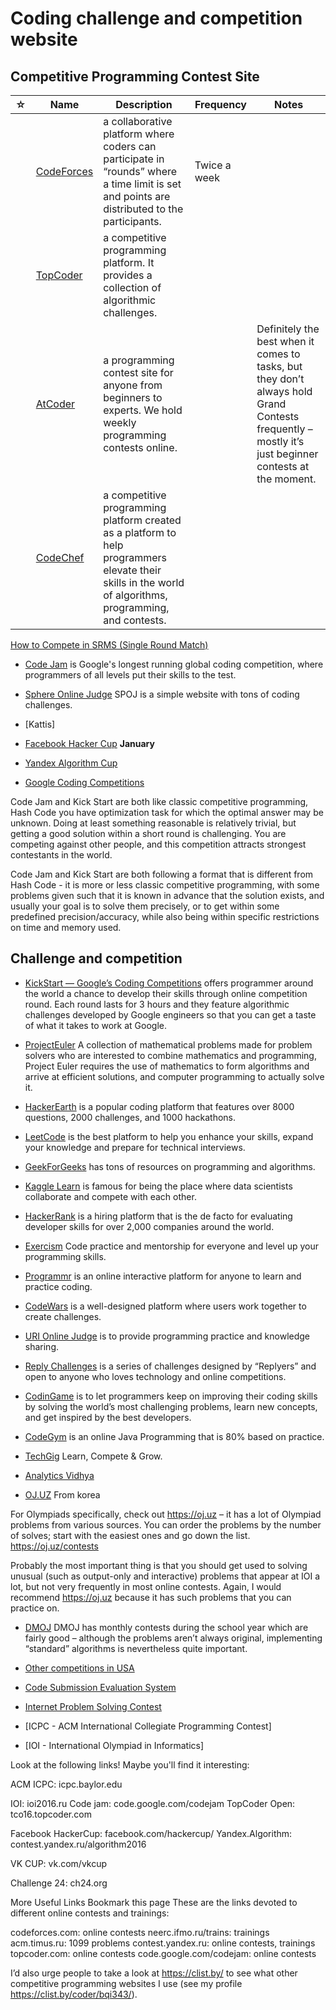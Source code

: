# Coding challenge and competition website

## Competitive Programming Contest Site

| ☆   | Name | Description | Frequency | Notes |
| --- | -------------- | ------- | ------- | ------- |
|     | [CodeForces](https://codeforces.com/)        | a collaborative platform where coders can participate in “rounds” where a time limit is set and points are distributed to the participants. | Twice a week | |
|     | [TopCoder](https://www.topcoder.com/challenges)        | a competitive programming platform. It provides a collection of algorithmic challenges. |  | |
|     | [AtCoder](https://atcoder.jp/)        | a programming contest site for anyone from beginners to experts. We hold weekly programming contests online. |   | Definitely the best when it comes to tasks, but they don’t always hold Grand Contests frequently – mostly it’s just beginner contests at the moment. |
|     | [CodeChef](https://www.codechef.com/)       | a competitive programming platform created as a platform to help programmers elevate their skills in the world of algorithms, programming, and contests. |  | |


[How to Compete in SRMS (Single Round Match)](https://www.topcoder.com/thrive/articles/How%20To%20Compete%20in%20SRMs)


- [Code Jam](https://codingcompetitions.withgoogle.com/codejam) is Google's longest running global coding competition, where programmers of all levels put their skills to the test.

- [Sphere Online Judge](http://www.spoj.com/) SPOJ is a simple website with tons of coding challenges.

- [Kattis]

- [Facebook Hacker Cup]() **January**

- [Yandex Algorithm Cup](https://yandex.com/cup/algorithm/)

- [Google Coding Competitions](https://codingcompetitions.withgoogle.com/)

Code Jam and Kick Start are both like classic competitive programming, Hash Code you have optimization task for which the optimal answer may be unknown. Doing at least something reasonable is relatively trivial, but getting a good solution within a short round is challenging. You are competing against other people, and this competition attracts strongest contestants in the world.

Code Jam and Kick Start are both following a format that is different from Hash Code - it is more or less classic competitive programming, with some problems given such that it is known in advance that the solution exists, and usually your goal is to solve them precisely, or to get within some predefined precision/accuracy, while also being within specific restrictions on time and memory used.

## Challenge and competition

- [KickStart — Google’s Coding Competitions](https://codingcompetitions.withgoogle.com/kickstart/about) offers programmer around the world a chance to develop their skills through online competition round. Each round lasts for 3 hours and they feature algorithmic challenges developed by Google engineers so that you can get a taste of what it takes to work at Google.

- [ProjectEuler](https://projecteuler.net/archives) A collection of mathematical problems made for problem solvers who are interested to combine mathematics and programming, Project Euler requires the use of mathematics to form algorithms and arrive at efficient solutions, and computer programming to actually solve it.

- [HackerEarth](https://www.hackerearth.com/) is a popular coding platform that features over 8000 questions, 2000 challenges, and 1000 hackathons.

- [LeetCode](https://leetcode.com/problemset/all/) is the best platform to help you enhance your skills, expand your knowledge and prepare for technical interviews.

- [GeekForGeeks](https://www.geeksforgeeks.org/puzzles/) has tons of resources on programming and algorithms.

- [Kaggle Learn](https://www.kaggle.com/learn/overview) is famous for being the place where data scientists collaborate and compete with each other.

- [HackerRank](https://www.hackerrank.com/) is a hiring platform that is the de facto for evaluating developer skills for over 2,000 companies around the world.

- [Exercism](https://exercism.io/) Code practice and mentorship for everyone and level up your programming skills.

- [Programmr](http://www.programmr.com/exercises) is an online interactive platform for anyone to learn and practice coding.

- [CodeWars](https://www.codewars.com/) is a well-designed platform where users work together to create challenges.

- [URI Online Judge](https://www.urionlinejudge.com.br/) is to provide programming practice and knowledge sharing.

- [Reply Challenges](https://challenges.reply.com/) is a series of challenges designed by “Replyers” and open to anyone who loves technology and online competitions.

- [CodinGame](https://www.codingame.com/start) is to let programmers keep on improving their coding skills by solving the world’s most challenging problems, learn new concepts, and get inspired by the best developers.

- [CodeGym](https://codegym.cc/) is an online Java Programming that is 80% based on practice.

- [TechGig](https://www.techgig.com/) Learn, Compete & Grow.

- [Analytics Vidhya](https://www.analyticsvidhya.com/myfeed/)

- [OJ.UZ](https://oj.uz/problems) From korea

For Olympiads specifically, check out https://oj.uz – it has a lot of Olympiad problems from various sources. You can order the problems by the number of solves; start with the easiest ones and go down the list.  https://oj.uz/contests

Probably the most important thing is that you should get used to solving unusual (such as output-only and interactive) problems that appear at IOI a lot, but not very frequently in most online contests. Again, I would recommend https://oj.uz because it has such problems that you can practice on.

- [DMOJ](https://dmoj.ca/) DMOJ has monthly contests during the school year which are fairly good – although the problems aren’t always original, implementing “standard” algorithms is nevertheless quite important.

- [Other competitions in USA](https://usaco-guide.vercel.app/general/resources-usa)

- [Code Submission Evaluation System](https://cses.fi/)

- [Internet Problem Solving Contest](https://ipsc.ksp.sk/)

- [ICPC - ACM International Collegiate Programming Contest]

- [IOI - International Olympiad in Informatics]

Look at the following links! Maybe you'll find it interesting:

ACM ICPC: icpc.baylor.edu

IOI: ioi2016.ru
Code jam: code.google.com/codejam
TopCoder Open: tco16.topcoder.com

Facebook HackerCup: facebook.com/hackercup/
Yandex.Algorithm: contest.yandex.ru/algorithm2016

VK CUP: vk.com/vkcup

Challenge 24: ch24.org

More Useful Links
Bookmark this page
These are the links devoted to different online contests and trainings:

codeforces.com: online contests
neerc.ifmo.ru/trains: trainings
acm.timus.ru: 1099 problems
contest.yandex.ru: online contests, trainings
topcoder.com: online contests
code.google.com/codejam: online contests


I’d also urge people to take a look at https://clist.by/ to see what other competitive programming websites I use (see my profile https://clist.by/coder/bqi343/).
